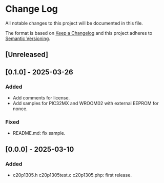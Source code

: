 # Change Log
All notable changes to this project will be documented in this file.

The format is based on [Keep a Changelog](http://keepachangelog.com/)
and this project adheres to [Semantic Versioning](http://semver.org/).

## [Unreleased]


## [0.1.0] - 2025-03-26
### Added
- Add comments for license.
- Add samples for PIC32MX and WROOM02 with external EEPROM for nonce.

### Fixed
- README.md: fix sample.


## [0.0.0] - 2025-03-10
### Added
- c20p1305.h c20p1305test.c c20p1305.php: first release.
